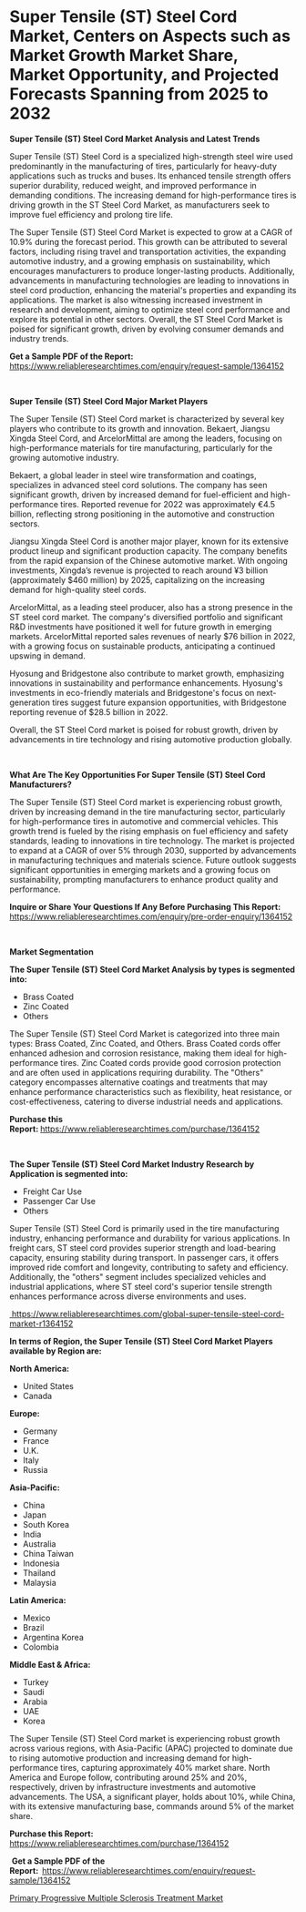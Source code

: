 <p><h1>Super Tensile (ST) Steel Cord Market, Centers on Aspects such as Market Growth Market Share, Market Opportunity, and Projected Forecasts Spanning from 2025 to 2032</h1></p><p><strong>Super Tensile (ST) Steel Cord Market Analysis and Latest Trends</strong></p>
<p><p>Super Tensile (ST) Steel Cord is a specialized high-strength steel wire used predominantly in the manufacturing of tires, particularly for heavy-duty applications such as trucks and buses. Its enhanced tensile strength offers superior durability, reduced weight, and improved performance in demanding conditions. The increasing demand for high-performance tires is driving growth in the ST Steel Cord Market, as manufacturers seek to improve fuel efficiency and prolong tire life.</p><p>The Super Tensile (ST) Steel Cord Market is expected to grow at a CAGR of 10.9% during the forecast period. This growth can be attributed to several factors, including rising travel and transportation activities, the expanding automotive industry, and a growing emphasis on sustainability, which encourages manufacturers to produce longer-lasting products. Additionally, advancements in manufacturing technologies are leading to innovations in steel cord production, enhancing the material's properties and expanding its applications. The market is also witnessing increased investment in research and development, aiming to optimize steel cord performance and explore its potential in other sectors. Overall, the ST Steel Cord Market is poised for significant growth, driven by evolving consumer demands and industry trends.</p></p>
<p><strong>Get a Sample PDF of the Report:&nbsp;</strong> <a href="https://www.reliableresearchtimes.com/enquiry/request-sample/1364152?utm_campaign=3054&utm_medium=2&utm_source=Github&utm_content=ia&utm_term=27032025&utm_id=super-tensile-st-steel-cord">https://www.reliableresearchtimes.com/enquiry/request-sample/1364152</a></p>
<p>&nbsp;</p>
<p><strong>Super Tensile (ST) Steel Cord Major Market Players</strong></p>
<p><p>The Super Tensile (ST) Steel Cord market is characterized by several key players who contribute to its growth and innovation. Bekaert, Jiangsu Xingda Steel Cord, and ArcelorMittal are among the leaders, focusing on high-performance materials for tire manufacturing, particularly for the growing automotive industry.</p><p>Bekaert, a global leader in steel wire transformation and coatings, specializes in advanced steel cord solutions. The company has seen significant growth, driven by increased demand for fuel-efficient and high-performance tires. Reported revenue for 2022 was approximately €4.5 billion, reflecting strong positioning in the automotive and construction sectors.</p><p>Jiangsu Xingda Steel Cord is another major player, known for its extensive product lineup and significant production capacity. The company benefits from the rapid expansion of the Chinese automotive market. With ongoing investments, Xingda’s revenue is projected to reach around ¥3 billion (approximately $460 million) by 2025, capitalizing on the increasing demand for high-quality steel cords.</p><p>ArcelorMittal, as a leading steel producer, also has a strong presence in the ST steel cord market. The company's diversified portfolio and significant R&D investments have positioned it well for future growth in emerging markets. ArcelorMittal reported sales revenues of nearly $76 billion in 2022, with a growing focus on sustainable products, anticipating a continued upswing in demand.</p><p>Hyosung and Bridgestone also contribute to market growth, emphasizing innovations in sustainability and performance enhancements. Hyosung's investments in eco-friendly materials and Bridgestone's focus on next-generation tires suggest future expansion opportunities, with Bridgestone reporting revenue of $28.5 billion in 2022.</p><p>Overall, the ST Steel Cord market is poised for robust growth, driven by advancements in tire technology and rising automotive production globally.</p></p>
<p>&nbsp;</p>
<p><strong>What Are The Key Opportunities For Super Tensile (ST) Steel Cord Manufacturers?</strong></p>
<p><p>The Super Tensile (ST) Steel Cord market is experiencing robust growth, driven by increasing demand in the tire manufacturing sector, particularly for high-performance tires in automotive and commercial vehicles. This growth trend is fueled by the rising emphasis on fuel efficiency and safety standards, leading to innovations in tire technology. The market is projected to expand at a CAGR of over 5% through 2030, supported by advancements in manufacturing techniques and materials science. Future outlook suggests significant opportunities in emerging markets and a growing focus on sustainability, prompting manufacturers to enhance product quality and performance.</p></p>
<p><strong>Inquire or Share Your Questions If Any Before Purchasing This Report:</strong> <a href="https://www.reliableresearchtimes.com/enquiry/pre-order-enquiry/1364152?utm_campaign=3054&utm_medium=2&utm_source=Github&utm_content=ia&utm_term=27032025&utm_id=super-tensile-st-steel-cord">https://www.reliableresearchtimes.com/enquiry/pre-order-enquiry/1364152</a></p>
<p>&nbsp;</p>
<p><strong>Market Segmentation</strong></p>
<p><strong>The Super Tensile (ST) Steel Cord Market Analysis by types is segmented into:</strong></p>
<p><ul><li>Brass Coated</li><li>Zinc Coated</li><li>Others</li></ul></p>
<p><p>The Super Tensile (ST) Steel Cord Market is categorized into three main types: Brass Coated, Zinc Coated, and Others. Brass Coated cords offer enhanced adhesion and corrosion resistance, making them ideal for high-performance tires. Zinc Coated cords provide good corrosion protection and are often used in applications requiring durability. The "Others" category encompasses alternative coatings and treatments that may enhance performance characteristics such as flexibility, heat resistance, or cost-effectiveness, catering to diverse industrial needs and applications.</p></p>
<p><strong>Purchase this Report:&nbsp;</strong><a href="https://www.reliableresearchtimes.com/purchase/1364152?utm_campaign=3054&utm_medium=2&utm_source=Github&utm_content=ia&utm_term=27032025&utm_id=super-tensile-st-steel-cord">https://www.reliableresearchtimes.com/purchase/1364152</a></p>
<p>&nbsp;</p>
<p><strong>The Super Tensile (ST) Steel Cord Market Industry Research by Application is segmented into:</strong></p>
<p><ul><li>Freight Car Use</li><li>Passenger Car Use</li><li>Others</li></ul></p>
<p><p>Super Tensile (ST) Steel Cord is primarily used in the tire manufacturing industry, enhancing performance and durability for various applications. In freight cars, ST steel cord provides superior strength and load-bearing capacity, ensuring stability during transport. In passenger cars, it offers improved ride comfort and longevity, contributing to safety and efficiency. Additionally, the "others" segment includes specialized vehicles and industrial applications, where ST steel cord's superior tensile strength enhances performance across diverse environments and uses.</p></p>
<p><a href="https://www.reliableresearchtimes.com/global-super-tensile-steel-cord-market-r1364152?utm_campaign=3054&utm_medium=2&utm_source=Github&utm_content=ia&utm_term=27032025&utm_id=super-tensile-st-steel-cord">&nbsp;https://www.reliableresearchtimes.com/global-super-tensile-steel-cord-market-r1364152</a></p>
<p><strong>In terms of Region, the Super Tensile (ST) Steel Cord Market Players available by Region are:</strong></p>
<p>
    <p> <strong> North America: </strong>
        <ul>
            <li>United States</li>
            <li>Canada</li>
        </ul>
        </p> 
    <p> <strong> Europe: </strong>
        <ul>
            <li>Germany</li>
            <li>France</li>
            <li>U.K.</li>
            <li>Italy</li>
            <li>Russia</li>
        </ul>
        </p> 
    <p> <strong> Asia-Pacific: </strong>
        <ul>
            <li>China</li>
            <li>Japan</li>
            <li>South Korea</li>
            <li>India</li>
            <li>Australia</li>
            <li>China Taiwan</li>
            <li>Indonesia</li>
            <li>Thailand</li>
            <li>Malaysia</li>
        </ul>
        </p> 
    <p> <strong> Latin America: </strong>
        <ul>
            <li>Mexico</li>
            <li>Brazil</li>
            <li>Argentina Korea</li>
            <li>Colombia</li>
        </ul>
        </p> 
    <p> <strong> Middle East & Africa: </strong>
        <ul>
            <li>Turkey</li>
            <li>Saudi</li>
            <li>Arabia</li>
            <li>UAE</li>
            <li>Korea</li>
        </ul>
    </p>
    </p>
<p><p>The Super Tensile (ST) Steel Cord market is experiencing robust growth across various regions, with Asia-Pacific (APAC) projected to dominate due to rising automotive production and increasing demand for high-performance tires, capturing approximately 40% market share. North America and Europe follow, contributing around 25% and 20%, respectively, driven by infrastructure investments and automotive advancements. The USA, a significant player, holds about 10%, while China, with its extensive manufacturing base, commands around 5% of the market share.</p></p>
<p><strong>Purchase this Report: </strong><a href="https://www.reliableresearchtimes.com/purchase/1364152?utm_campaign=3054&utm_medium=2&utm_source=Github&utm_content=ia&utm_term=27032025&utm_id=super-tensile-st-steel-cord">https://www.reliableresearchtimes.com/purchase/1364152</a></p>
<p>&nbsp;<strong>Get a Sample PDF of the Report:&nbsp;&nbsp;</strong><a href="https://www.reliableresearchtimes.com/enquiry/request-sample/1364152?utm_campaign=3054&utm_medium=2&utm_source=Github&utm_content=ia&utm_term=27032025&utm_id=super-tensile-st-steel-cord">https://www.reliableresearchtimes.com/enquiry/request-sample/1364152</a></p>
<p><strong></strong></p>
<p><p><a href="https://github.com/ifsahvadenah/Market-Research-Report-List-1/blob/main/primary-progressive-multiple-sclerosis-treatment-market.md?utm_campaign=3054&utm_medium=2&utm_source=Github&utm_content=ia&utm_term=27032025&utm_id=super-tensile-st-steel-cord">Primary Progressive Multiple Sclerosis Treatment Market</a></p></p>